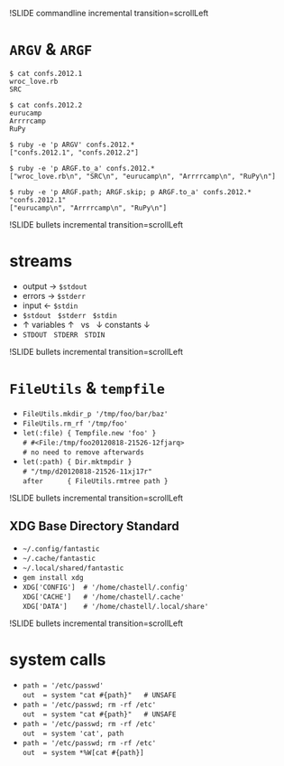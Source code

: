 !SLIDE commandline incremental transition=scrollLeft
# `ARGV` & `ARGF`
    $ cat confs.2012.1
    wroc_love.rb
    SRC

    $ cat confs.2012.2
    eurucamp
    Arrrrcamp
    RuPy

    $ ruby -e 'p ARGV' confs.2012.*
    ["confs.2012.1", "confs.2012.2"]

    $ ruby -e 'p ARGF.to_a' confs.2012.*
    ["wroc_love.rb\n", "SRC\n", "eurucamp\n", "Arrrrcamp\n", "RuPy\n"]

    $ ruby -e 'p ARGF.path; ARGF.skip; p ARGF.to_a' confs.2012.*
    "confs.2012.1"
    ["eurucamp\n", "Arrrrcamp\n", "RuPy\n"]

!SLIDE bullets incremental transition=scrollLeft
# streams
* output → `$stdout`
* errors → `$stderr`
* input ← `$stdin`
* `$stdout`   `$stderr`   `$stdin`
* ↑ variables ↑   vs   ↓ constants ↓
* `STDOUT`   `STDERR`   `STDIN`

!SLIDE bullets incremental transition=scrollLeft
# `FileUtils` & `tempfile`
* `FileUtils.mkdir_p '/tmp/foo/bar/baz'    `
* `FileUtils.rm_rf '/tmp/foo'              `
* `let(:file) { Tempfile.new 'foo' }       `<br />
  `# #<File:/tmp/foo20120818-21526-12fjarq>`<br />
  `# no need to remove afterwards          `
* `let(:path) { Dir.mktmpdir }             `<br />
  `# "/tmp/d20120818-21526-11xj17r"        `<br />
  `after      { FileUtils.rmtree path }    `

!SLIDE bullets incremental transition=scrollLeft
## XDG Base Directory Standard
* `~/.config/fantastic`
* `~/.cache/fantastic`
* `~/.local/shared/fantastic`
* `gem install xdg`
* `XDG['CONFIG']  # '/home/chastell/.config'     `<br />
  `XDG['CACHE']   # '/home/chastell/.cache'      `<br />
  `XDG['DATA']    # '/home/chastell/.local/share'`

!SLIDE bullets incremental transition=scrollLeft
# system calls
* `path = '/etc/passwd'                  `<br />
  `out  = system "cat #{path}"   # UNSAFE`
* `path = '/etc/passwd; rm -rf /etc'     `<br />
  `out  = system "cat #{path}"   # UNSAFE`
* `path = '/etc/passwd; rm -rf /etc'     `<br />
  `out  = system 'cat', path             `
* `path = '/etc/passwd; rm -rf /etc'     `<br />
  `out  = system *%W[cat #{path}]        `
